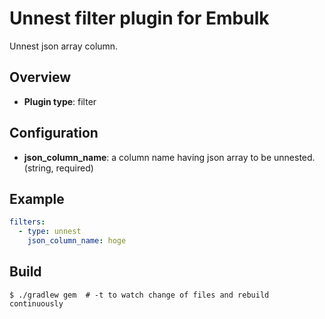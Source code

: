 # Unnest filter plugin for Embulk

Unnest json array column.

## Overview

* **Plugin type**: filter

## Configuration

- **json_column_name**: a column name having json array to be unnested. (string, required)

## Example

```yaml
filters:
  - type: unnest
    json_column_name: hoge
```


## Build

```
$ ./gradlew gem  # -t to watch change of files and rebuild continuously
```
